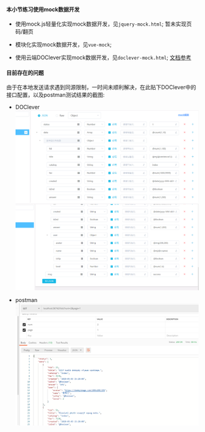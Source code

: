 #### 本小节练习使用mock数据开发
- 使用mock.js轻量化实现mock数据开发，见`jquery-mock.html`;
  暂未实现页码/翻页

- 模块化实现mock数据开发，见`vue-mock`;

- 使用云端DOClever实现mock数据开发，见`doclever-mock.html`;
[文档参考](http://doclever.cn/controller/read/read.html#5a532f98b7731a2ba86093b3)

#### 目前存在的问题

由于在本地发送请求遇到同源限制，一时间未顺利解决，在此贴下DOClever中的接口配置，以及postman测试结果的截图:
- DOClever
![](./img/doc1.png)
![](./img/doc2.png)

- postman
![](./img/res.png)


